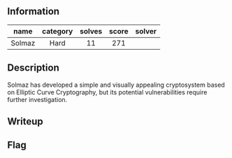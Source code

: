 ## Information
|  name  | category | solves | score | solver |
|:------:|:--------:|:------:|:-----:|:------:|
| Solmaz |   Hard   |   11   |  271  |        |

## Description
Solmaz has developed a simple and visually appealing cryptosystem based on Elliptic Curve Cryptography, but its potential vulnerabilities require further investigation.

## Writeup


## Flag

